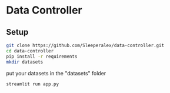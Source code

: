 # Data Controller

## Setup

```bash
git clone https://github.com/Sleeperalex/data-controller.git
cd data-controller
pip install -r requirements
mkdir datasets
```
put your datasets in the "datasets" folder
```bash
streamlit run app.py
```
